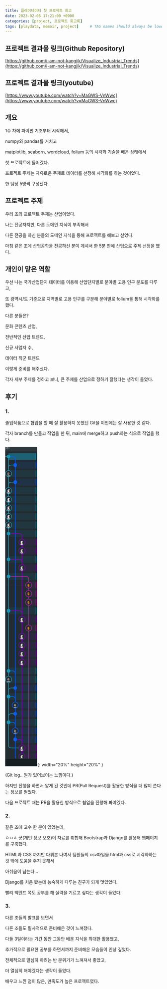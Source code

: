 ```yaml
---
title: 플레이데이터 첫 프로젝트 회고
date: 2023-02-05 17:21:00 +0900
categories: [project, 프로젝트 회고록]
tags: [playdata, memoir, project]     # TAG names should always be lowercase
---
```

## 프로젝트 결과물 링크(Github Repository)

[https://github.com/i-am-not-kangjik/Visualize_Industrial_Trends](https://github.com/i-am-not-kangjik/Visualize_Industrial_Trends)

## 프로젝트 결과물 링크(youtube)
[https://www.youtube.com/watch?v=MaGWS-VnWwc](https://www.youtube.com/watch?v=MaGWS-VnWwc)
## 개요

1주 차에 파이썬 기초부터 시작해서,

numpy와 pandas를 거치고

matplotlib, seaborn, wordcloud, folium 등의 시각화 기술을 배운 상태에서

첫 프로젝트에 들어갔다.

프로젝트 주제는 자유로운 주제로 데이터를 선정해 시각화를 하는 것이었다.

한 팀당 5명씩 구성됐다.

## 프로젝트 주제

우리 조의 프로젝트 주제는 산업이었다.

나는 전공자지만, 다른 도메인 지식이 부족해서 

다른 전공을 하신 분들의 도메인 지식을 통해 프로젝트를 해보고 싶었다.

마침 같은 조에 산업공학을 전공하신 분이 계셔서 한 5분 만에 산업으로 주제 선정을 했다.

## 개인이 맡은 역할

우선 나는 국가산업단지 데이터를 이용해 산업단지별로 분야별 고용 인구 분포를 다루고,

또 광역시/도 기준으로 지역별로 고용 인구를 구분해 분야별로 folium을 통해 시각화를 했다.

다른 분들은?

문화 콘텐츠 산업,

전반적인 산업 트렌드,

신규 사업자 수,

데이터 직군 트렌드

이렇게 준비를 해주셨다.

각자 세부 주제를 정하고 보니, 큰 주제를 산업으로 정하기 잘했다는 생각이 들었다.

## 후기

### 1.

졸업작품으로 협업을 할 때 잘 활용하지 못했던 Git을 이번에는 잘 사용한 것 같다.

각자 branch를 만들고 작업을 한 뒤, main에 merge하고 push하는 식으로 작업을 했다.

![Git log](/assets/img/20230205_1.png){: width="20%" height="20%" }   

(Git log.. 뭔가 있어보이는 느낌이다.)

하지만 진행을 하면서 알게 된 것인데 PR(Pull Request)를 활용한 방식을 더 많이 쓴다는 정보를 얻었다.

다음 프로젝트 때는 PR을 활용한 방식으로 협업을 진행해 봐야겠다.

### 2.

같은 조에 고수 한 분이 있었는데,

ㅇㅁㅎ 군(개인 정보 보호)이 자료를 취합해 Bootstrap과 Django를 활용해 웹페이지를 구축했다.

HTML과 CSS 까지만 다뤄본 나여서 팀원들의 csv파일을 html과 css로 시각화하는 것 밖에 도움을 주지 못해서

아쉬움이 남는다…

Django를 처음 봤는데 능숙하게 다루는 친구가 되게 멋있었다.

빨리 백엔드 쪽도 공부를 해 실력을 기르고 싶다는 생각이 들었다.

### 3.

다른 조들의 발표를 보면서

다른 조들도 필사적으로 준비해온 것이 느껴졌다.

다들 3일이라는 기간 동안 그동안 배운 지식을 최대한 활용했고,

추가적으로 필요한 공부를 하면서까지 준비해온 모습들이 인상 깊었다.

전체적으로 열심히 하려는 반 분위기가 느껴져서 좋았고,

더 열심히 해야겠다는 생각이 들었다.

배우고 느낀 점이 많은, 만족도가 높은 프로젝트였다.